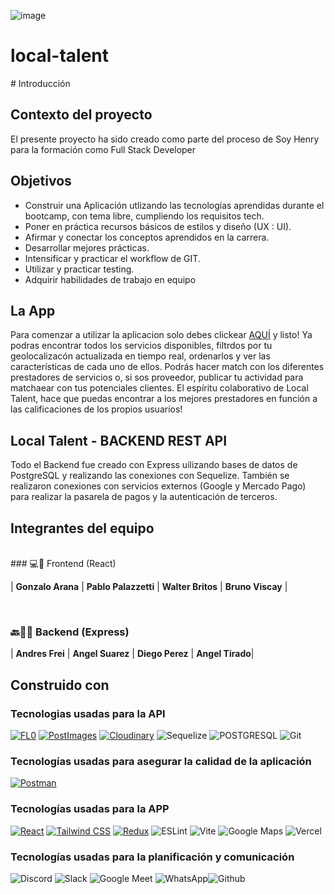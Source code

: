![image](https://github.com/BViscay/local-talent/assets/126488071/f67f2765-4d13-4bac-b9e4-c8359dbae634)

# local-talent

<div align="left">
# Introducción

## Contexto del proyecto

El presente proyecto ha sido creado como parte del proceso de Soy Henry para la formación como Full Stack Developer

## Objetivos

- Construir una Aplicación utlizando las tecnologías aprendidas durante el bootcamp, con tema libre, cumpliendo los requisitos tech.
- Poner en práctica recursos básicos de estilos y diseño (UX : UI).
- Afirmar y conectar los conceptos aprendidos en la carrera.
- Desarrollar mejores prácticas.
- Intensificar y practicar el workflow de GIT.
- Utilizar y practicar testing.
- Adquirir habilidades de trabajo en equipo

## La App

Para comenzar a utilizar la aplicacion solo debes clickear [AQUÍ](https://pg-henry-local-talent.vercel.app/) y listo! Ya podras encontrar todos los servicios disponibles, filtrdos por tu geolocalizacón actualizada 
en tiempo real, ordenarlos y ver las características de cada uno de ellos. Podrás hacer match con los diferentes prestadores de servicios o, si sos proveedor, publicar tu actividad para matchaear con tus potenciales clientes. 
El espíritu colaborativo de Local Talent, hace que puedas encontrar a los mejores prestadores en función a las calificaciones de los propios usuarios!


## Local Talent - BACKEND REST API

Todo el Backend fue creado con Express uilizando bases de datos de PostgreSQL y realizando las conexiones con Sequelize. También se realizaron conexiones con servicios externos (Google y Mercado Pago) para realizar la
pasarela de pagos y la autenticación de terceros.

## Integrantes del equipo
</br>
### 💻🎨 Frontend (React)

| **Gonzalo Arana** | **Pablo Palazzetti** | **Walter Britos** | **Bruno Viscay** |

</br>

### 🔙👨‍💻 Backend (Express)
| **Andres Frei** | **Angel Suarez** | **Diego Perez** | **Angel Tirado**| 

## Construido con

### Tecnologias usadas para la API

[![FL0](https://img.shields.io/badge/FL0-000000?style=for-the-badge&logo=FL0&logoColor=white)](https://www.fl0.com/)
[![PostImages](https://img.shields.io/badge/PostImages-000000?style=for-the-badge&logo=FL0&logoColor=white)](https://postimages.org/)
[![Cloudinary](https://img.shields.io/badge/Cloudinary-777BB4?style=for-the-badge&logo=cloudinary&logoColor=white)](https://cloudinary.com/)
![Sequelize](https://img.shields.io/badge/Sequelize-00000?style=for-the-badge&logo=sequelize&logoColor=green&color=white)
![POSTGRESQL](https://img.shields.io/badge/PostgreSQL-00000?style=for-the-badge&logo=postgresql&logoColor=blue&color=white)
![Git](https://img.shields.io/badge/git-00000?style=for-the-badge&logo=git&color=white)

### Tecnologías usadas para asegurar la calidad de la aplicación
 [![Postman](https://img.shields.io/badge/Postman-10.15-FF6C37?style=for-the-badge&logo=postman&logoColor=white)](https://www.postman.com/)

### Tecnologías usadas para la APP

[![React](https://img.shields.io/badge/React-61DAFB?style=for-the-badge&logo=react&logoColor=white)](https://reactjs.org/)
 [![Tailwind CSS](https://img.shields.io/badge/Tailwind%20CSS-38b2ac?style=for-the-badge&logo=tailwind-css&logoColor=white)](https://tailwindcss.com/)
 [![Redux](https://img.shields.io/badge/Redux-764ABC?style=for-the-badge&logo=redux&logoColor=white)](https://redux.js.org/)
![ESLint](https://img.shields.io/badge/ESLint-ADD8E6?style=for-the-badge&logo=eslint&logoColor=white)
![Vite](https://img.shields.io/badge/vite-00000?style=for-the-badge&logo=vite&logoColor=black&color=white)
![Google Maps](https://img.shields.io/badge/Google_Maps-00000?style=for-the-badge&logo=googlemaps&color=white)
![Vercel](https://img.shields.io/badge/vercel-00000?style=for-the-badge&logo=vercel&logoColor=black&color=white)

### Tecnologías usadas para la planificación y comunicación

![Discord](https://img.shields.io/badge/Discord-5865F2?style=for-the-badge&logo=Discord&logoColor=fff) ![Slack](https://img.shields.io/badge/Slack-%234A154B?style=for-the-badge&logo=Slack&logoColor=white) ![Google Meet](https://img.shields.io/badge/Google_Meet-FF0000?style=for-the-badge&logo=Google-Meet&logoColor=fff) ![WhatsApp](https://img.shields.io/badge/WhatsApp-25D366?style=for-the-badge&logo=WhatsApp&logoColor=fff)![Github](https://img.shields.io/badge/github-00000?style=for-the-badge&logo=github&color=black)
